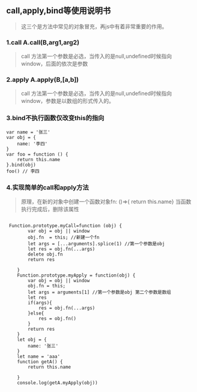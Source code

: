 ## call,apply,bind等使用说明书
> 这三个是方法中常见的对象冒充，再js中有着非常重要的作用。

### 1.call A.call(B,arg1,arg2)
> call 方法第一个参数是必选，当传入的是null,undefined时候指向window，后面的依次是参数

### 2.apply A.apply(B,[a,b])
> call 方法第一个参数是必选，当传入的是null,undefined时候指向window，参数是以数组的形式传入的。

### 3.bind不执行函数仅改变this的指向
~~~
var name = '张三'
var obj = {
    name: '李四'
}
var foo = function () {
    return this.name
}.bind(obj)
foo() // 李四

~~~
### 4.实现简单的call和apply方法
> 原理，在新的对象中创建一个函数对象fn: ()=>{ return this.name} 当函数执行完成后，删除该属性
~~~

 Function.prototype.myCall=function (obj) {
        var obj = obj || window
        obj.fn  = this; //新建一个fn 
        let args = [...arguments].splice(1) //第一个参数是obj
        let res = obj.fn(...args)
        delete obj.fn
        return res

    }
    Function.prototype.myApply = function(obj) {
        var obj = obj || window
        obj.fn = this;
        let args = arguments[1] //第一个参数是obj 第二个参数是数组
        let res
        if(args){
            res = obj.fn(...args)
        }else{
            res = obj.fn()
        }
        return res
    }
    let obj = {
        name: '张三'
    }
    let name = 'aaa'
    function getA() {
        return this.name

    }
    console.log(getA.myApply(obj))
~~~
